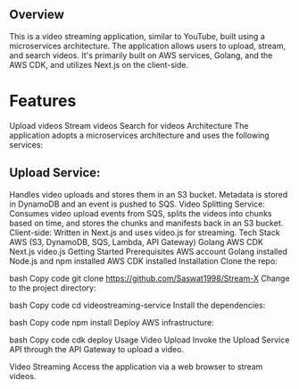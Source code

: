 ## Overview
This is a video streaming application, similar to YouTube, built using a microservices architecture. The application allows users to upload, stream, and search videos. It's primarily built on AWS services, Golang, and the AWS CDK, and utilizes Next.js on the client-side.

# Features
Upload videos
Stream videos
Search for videos
Architecture
The application adopts a microservices architecture and uses the following services:

## Upload Service: 
Handles video uploads and stores them in an S3 bucket. Metadata is stored in DynamoDB and an event is pushed to SQS.
Video Splitting Service: Consumes video upload events from SQS, splits the videos into chunks based on time, and stores the chunks and manifests back in an S3 bucket.
Client-side: Written in Next.js and uses video.js for streaming.
Tech Stack
AWS (S3, DynamoDB, SQS, Lambda, API Gateway)
Golang
AWS CDK
Next.js
video.js
Getting Started
Prerequisites
AWS account
Golang installed
Node.js and npm installed
AWS CDK installed
Installation
Clone the repo:

bash
Copy code
git clone https://github.com/Saswat1998/Stream-X
Change to the project directory:

bash
Copy code
cd videostreaming-service
Install the dependencies:

bash
Copy code
npm install
Deploy AWS infrastructure:

bash
Copy code
cdk deploy
Usage
Video Upload
Invoke the Upload Service API through the API Gateway to upload a video.

Video Streaming
Access the application via a web browser to stream videos.
